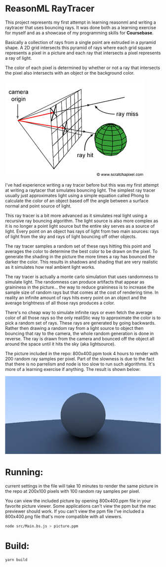 # ReasonML RayTracer

This project represents my first attempt in learning reasonml and writing a raytracer that uses bouncing rays. It was done both as a learning exercise for myself and as a showcase of my programming skills for **Coursebase**.

Basically a collection of rays from a single point are extruded in a pyramid shape. A 2D grid intersects this pyramid
of rays where each grid square represents a pixel in a picture and each ray that intersects a pixel represents a ray of light.

The color of each pixel is determined by whether or not a ray that intersects the pixel also intersects with an object or the
background color.

![Ray Tracer Explanation](raytracer_explanation.png)

I've had experience writing a ray tracer before but this was my first attempt at writing a raytacer that simulates bouncing light. The simplest ray tracer usually just approximates light using a simple equation called Phong to calculate the color of an object based off the angle between a surface normal and point source of light.

This ray tracer is a bit more advanced as it simulates real light using a recursive ray bouncing algorithm. The light source is also more complex as it is no longer a point light source but the entire sky serves as a source of light. Every point on an object has rays of light from two main sources: rays of light from the sky and rays of light bouncing off other objects.

The ray tracer samples a random set of these rays hitting this point and averages the color to determine the best color to be drawn on the pixel. To generate the shading in the picture the more times a ray has bounced the darker the color. This results in shadows and shading that are very realistic as it simulates how real ambient light works.

The ray tracer is actually a monte carlo simulation that uses randomness to simulate light. The randomness can produce artifacts that appear as graininess in the picture... the way to reduce graininess is to increase the sample size of random rays but that comes at the cost of rendering time. In reality an infinite amount of rays hits every point on an object and the average brightness of all those rays produces a color.

There's no cheap way to simulate infinite rays or even fetch the average color of all those rays so the only realiStic way to approximate the color is to pick a random set of rays. These rays are generated by going backwards. Rather then drawing a random ray from a light source to object then bouncing that ray to the camera, the whole random generation is done in reverse. The ray is drawn from the camera and bounced off the object all around the space until it hits the sky (aka lightsource).

The picture included in the repo: 800x400.ppm took 4 hours to render with 200 random ray samples per pixel. Part of the slowness is due to the fact that there is no parrelism and node is too slow to run such algorithms. It's more of a learning exercise if anything. The result is shown below:

![Ray Tracer Result](800x400.png)

# Running:

current settings in the file will take 10 minutes to render the same picture in the repo at 200x100 pixels with 100 random ray samples per pixel.

You can view the included picture by opening 800x400.ppm file in your favorite picture viewer. Some applications can't view the ppm but the mac previewer should work. If you can't view the ppm file I've included a 800x400.png file that's more compatible with all viewers.

```bash
node src/Main.bs.js > picture.ppm
```

# Build:

```bash
yarn build
```

